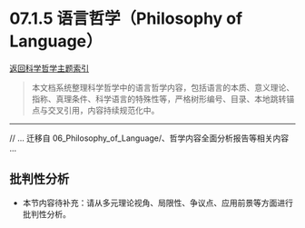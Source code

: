 # 07.1.5 语言哲学（Philosophy of Language）

[返回科学哲学主题索引](README.md)

> 本文档系统整理科学哲学中的语言哲学内容，包括语言的本质、意义理论、指称、真理条件、科学语言的特殊性等，严格树形编号、目录、本地跳转锚点与交叉引用，内容持续规范化中。

---

// ... 迁移自 06_Philosophy_of_Language/、哲学内容全面分析报告等相关内容 ...


## 批判性分析

- 本节内容待补充：请从多元理论视角、局限性、争议点、应用前景等方面进行批判性分析。
